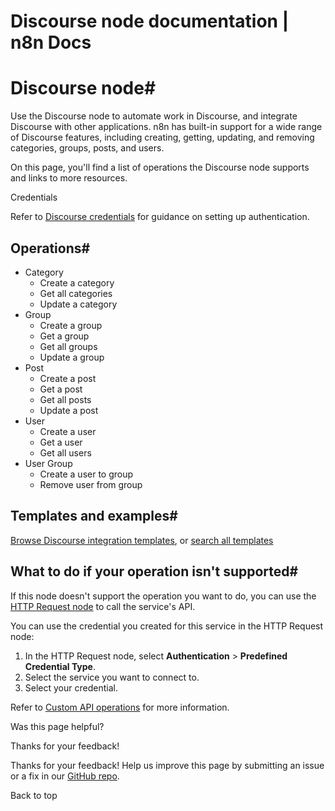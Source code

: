 # Discourse node documentation | n8n Docs

[ ](https://github.com/n8n-io/n8n-docs/edit/main/docs/integrations/builtin/app-nodes/n8n-nodes-base.discourse.md "Edit this page")

# Discourse node#

Use the Discourse node to automate work in Discourse, and integrate Discourse with other applications. n8n has built-in support for a wide range of Discourse features, including creating, getting, updating, and removing categories, groups, posts, and users.

On this page, you'll find a list of operations the Discourse node supports and links to more resources.

Credentials

Refer to [Discourse credentials](../../credentials/discourse/) for guidance on setting up authentication. 

## Operations#

  * Category
    * Create a category
    * Get all categories
    * Update a category
  * Group
    * Create a group
    * Get a group
    * Get all groups
    * Update a group
  * Post
    * Create a post
    * Get a post
    * Get all posts
    * Update a post
  * User
    * Create a user
    * Get a user
    * Get all users
  * User Group
    * Create a user to group
    * Remove user from group

## Templates and examples#

[Browse Discourse integration templates](https://n8n.io/integrations/discourse/), or [search all templates](https://n8n.io/workflows/)

## What to do if your operation isn't supported#

If this node doesn't support the operation you want to do, you can use the [HTTP Request node](../../core-nodes/n8n-nodes-base.httprequest/) to call the service's API.

You can use the credential you created for this service in the HTTP Request node: 

  1. In the HTTP Request node, select **Authentication** > **Predefined Credential Type**.
  2. Select the service you want to connect to.
  3. Select your credential.

Refer to [Custom API operations](../../../custom-operations/) for more information.

Was this page helpful? 

Thanks for your feedback! 

Thanks for your feedback! Help us improve this page by submitting an issue or a fix in our [GitHub repo](https://github.com/n8n-io/n8n-docs). 

Back to top